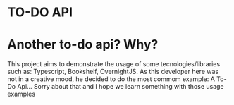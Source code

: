 # TO-DO API

# Another to-do api? Why?

This project aims to demonstrate the usage of some tecnologies/libraries such as: Typescript, Bookshelf, OvernightJS.
As this developer here was not in a creative mood, he decided to do the most commom example: A To-Do Api...
Sorry about that and I hope we learn something with those usage examples